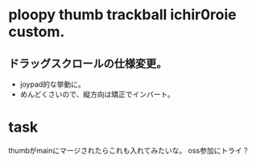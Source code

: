 # ploopy thumb trackball ichir0roie custom.

## ドラッグスクロールの仕様変更。

+ joypad的な挙動に。
+ めんどくさいので、縦方向は矯正でインバート。


# task

thumbがmainにマージされたらこれも入れてみたいな。
oss参加にトライ？
